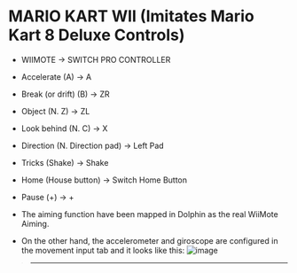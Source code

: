 # MARIO KART WII (Imitates Mario Kart 8 Deluxe Controls)
- WIIMOTE -> SWITCH PRO CONTROLLER
- Accelerate (A) -> A
- Break (or drift) (B) -> ZR
- Object (N. Z) -> ZL
- Look behind (N. C) -> X
- Direction (N. Direction pad) -> Left Pad
- Tricks (Shake) -> Shake
- Home (House button) -> Switch Home Button
- Pause (+) -> +

- The aiming function have been mapped in Dolphin as the real WiiMote Aiming.
- On the other hand, the accelerometer and giroscope are configured in the movement input tab and it looks like this:
![image](https://github.com/DevEzro/Dolphine-Controller-Profiles/assets/92102267/8b944831-7905-4926-96db-e4048cf7d2e7)
>--------------------------------------------------------------------------
